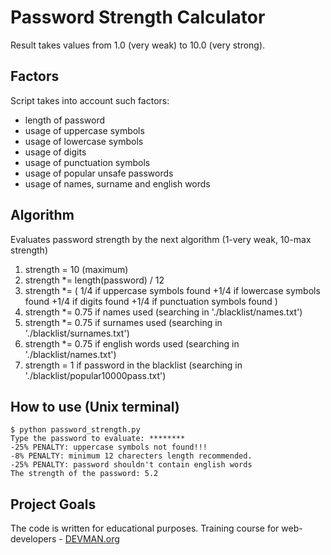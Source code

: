 # Password Strength Calculator

Result takes values from 1.0 (very weak) to 10.0 (very strong).

## Factors
Script takes into account such factors:
  * length of password
  * usage of uppercase symbols
  * usage of lowercase symbols
  * usage of digits
  * usage of punctuation symbols
  * usage of popular unsafe passwords
  * usage of names, surname and english words

## Algorithm
Evaluates password strength by the next algorithm (1-very weak, 10-max strength)
1. strength = 10 (maximum)
2. strength *= length(password) / 12
3. strength *= ( 1/4 if uppercase symbols found
+1/4 if lowercase symbols found
 +1/4 if digits found
 +1/4 if punctuation symbols found )
4. strength *= 0.75 if names used (searching in './blacklist/names.txt')
5. strength *= 0.75 if surnames used (searching in './blacklist/surnames.txt')
6. strength *= 0.75 if english words used (searching in './blacklist/names.txt')
7. strength = 1 if password in the blacklist (searching in './blacklist/popular10000pass.txt')

## How to use (Unix terminal)
```
$ python password_strength.py
Type the password to evaluate: ********
-25% PENALTY: uppercase symbols not found!!!
-8% PENALTY: minimum 12 charecters length recommended.
-25% PENALTY: password shouldn't contain english words
The strength of the password: 5.2
```

## Project Goals

The code is written for educational purposes. Training course for web-developers - [DEVMAN.org](https://devman.org)
